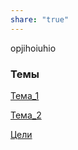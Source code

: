 ```yaml
---
share: "true"
---
```


opjihoiuhio

### Темы

[Тема_1](Темы/Тема_1.md)

[Тема_2](%D0%A2%D0%B5%D0%BC%D1%8B/%D0%A2%D0%B5%D0%BC%D0%B0_2.md)




[Цели](Цели)

